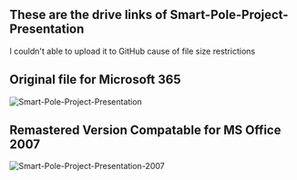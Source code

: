 ## These are the drive links of Smart-Pole-Project-Presentation

I couldn't able to upload it to GitHub cause of file size restrictions

## Original file for Microsoft 365
![Smart-Pole-Project-Presentation]( https://1drv.ms/p/c/ed18e38de61d79ef/Ee95HeaN4xgggO07BAAAAAABLqUXpb6FbVuStv9Q-zcLbw?e=3KEXPh )

## Remastered Version Compatable for MS Office 2007
![Smart-Pole-Project-Presentation-2007](https://1drv.ms/p/c/ed18e38de61d79ef/Ee95HeaN4xgggO1SBAAAAAABUr5TDtmCQRACIui1vOY1rw?e=tOWhLE)


